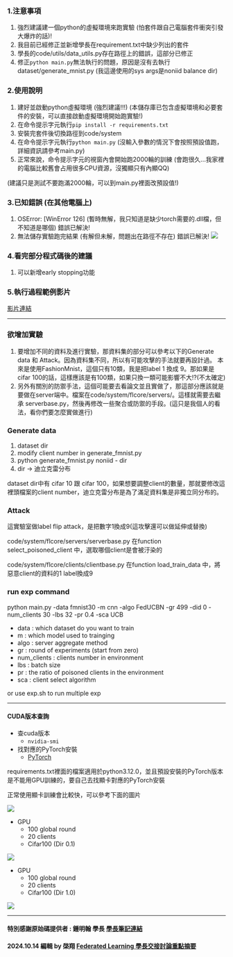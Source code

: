### 1.注意事項

1. 強烈建議建一個python的虛擬環境來跑實驗 (怕套件跟自己電腦套件衝突引發大爆炸的話)!
2. 我目前已經修正並新增學長在requirement.txt中缺少列出的套件
3. 學長的code/utils/data_utils.py存在路徑上的錯誤，這部分已修正
4. 修正`python main.py`無法執行的問題，原因是沒有去執行dataset/generate_mnist.py (我這邊使用的sys args是noniid balance dir)

### 2.使用說明

1. 建好並啟動python虛擬環境 (強烈建議!!!) (本儲存庫已包含虛擬環境和必要套件的安裝，可以直接啟動虛擬環境開始跑實驗!)
2. 在命令提示字元執行`pip install -r requirements.txt`
3. 安裝完套件後切換路徑到code/system
4. 在命令提示字元執行`python main.py` (沒輸入參數的情況下會按照預設值跑，詳細資訊請參考main.py)
5. 正常來說，命令提示字元的視窗內會開始跑2000輪的訓練 (會跑很久...我家裡的電腦比較舊會占用很多CPU資源，沒獨顯只有內顯QQ)

(建議只是測試不要跑滿2000輪，可以到main.py裡面改預設值!)

### 3.已知錯誤 (在其他電腦上)

1. OSError: [WinError 126] (暫時無解，我只知道是缺少torch需要的.dll檔，但不知道是哪個) 錯誤已解決!
2. 無法儲存實驗跑完結果 (有解但未解，問題出在路徑不存在) 錯誤已解決!
![](https://i.imgur.com/y7oxlVR.png)

### 4.看完部分程式碼後的建議

1. 可以新增early stopping功能

### 5.執行過程範例影片

[影片連結](https://www.youtube.com/embed/GGPfxRIfAWY?si=wSSsqsiAZZHvhKOK)

---

### 欲增加實驗
1. 要增加不同的資料及進行實驗，那資料集的部分可以參考以下的Generate data 和 Attack。因為資料集不同，所以有可能攻擊的手法就要再設計過。 本來是使用FashionMnist，這個只有10類，我是把label 1 換成 9。那如果是cifar 100的話，這樣應該是有100類，如果只換一類可能影響不大!?(不太確定)
2. 另外有關別的防禦手法，這個可能要去看論文並且實做了，那這部分應該就是要做在server端中。檔案在code/system/flcore/servers/。這樣就需要去繼承 serverbase.py，然後再修改一些聚合或防禦的手段。(這只是我個人的看法，看你們要怎麼實做進行)

### Generate data
1. dataset dir
2. modify client number in generate_fmnist.py
3. python generate_fmnist.py noniid - dir
4. dir -> 迪立克雷分布

dataset dir中有 cifar 10 跟 cifar 100，如果想要調整client的數量，那就要修改這裡頭檔案的client number，迪立克雷分布是為了滿足資料集是非獨立同分布的。

### Attack
這實驗室做label flip attack，是把數字1換成9(這攻擊還可以做延伸或替換)

code/system/flcore/servers/serverbase.py
在function select_poisoned_client 中，選取哪個client是會被汙染的

code/system/flcore/clients/clientbase.py
在function load_train_data 中，將惡意client的資料的1 label換成9

### run exp command
python main.py -data fmnist30 -m cnn -algo FedUCBN -gr 499 -did 0 -num_clients 30 -lbs 32 -pr 0.4 -sca UCB

- data : which dataset do you want to train
- m : which model used to trainging
- algo : server aggregate method
- gr : round of experiments (start from zero)
- num_clients : clients number in environment
- lbs : batch size
- pr : the ratio of poisoned clients in the environment
- sca : client select algorithm

or use exp.sh to run multiple exp

---

#### CUDA版本查詢

* 查cuda版本
    * `nvidia-smi`
* 找對應的PyTorch安裝
    * [PyTorch](https://pytorch.org/get-started/previous-versions/)

requirements.txt裡面的檔案適用於python3.12.0，並且預設安裝的PyTorch版本是不能用GPU訓練的，要自己去找顯卡對應的PyTorch安裝

正常使用顯卡訓練會比較快，可以參考下面的圖片

![](https://i.imgur.com/6uGcJMq.png)

* GPU
    * 100 global round
    * 20 clients
    * Cifar100 (Dir 0.1)

![](https://i.imgur.com/HwTjndu.png)

* GPU
    * 100 global round
    * 20 clients
    * Cifar100 (Dir 1.0)

![](https://i.imgur.com/xX4DgnO.png)

---

#### 特別感謝原始碼提供者 : 鍾明翰 學長 [學長筆記連結](https://hackmd.io/XyJWVGecSRWu4jn0haT8mg)
#### 2024.10.14 編輯 by 棨翔 [Federated Learning 學長交接討論重點摘要](https://hackmd.io/@qixiang1009/BkubNnkj6)

